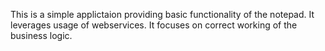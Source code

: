 This is a simple applictaion providing basic functionality of the notepad.
It leverages usage of webservices. It focuses on correct working of the business logic.